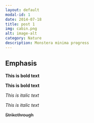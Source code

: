 ```yaml
---
layout: default
modal-id: 1
date: 2014-07-18
title: post 1
img: cabin.png
alt: image-alt
category: Nature
description: Monstera minima progress
---
```


## Emphasis

**This is bold text**

__This is bold text__

*This is italic text*

_This is italic text_

~~Strikethrough~~
